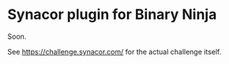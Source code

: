 # Synacor plugin for Binary Ninja

Soon.

See https://challenge.synacor.com/ for the actual challenge itself.
